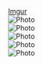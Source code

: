 
[Imgur](https://i.imgur.com/fDziDRI.jpg)<br>
![Photo](https://imgur.com/tGjgTJg)<br>
![Photo](https://imgur.com/OW5ICPm)<br>
![Photo](https://imgur.com/QiLm7p1)<br>
![Photo](https://imgur.com/HTjJHO4)<br>
![Photo](https://imgur.com/kB57kSD)<br>
